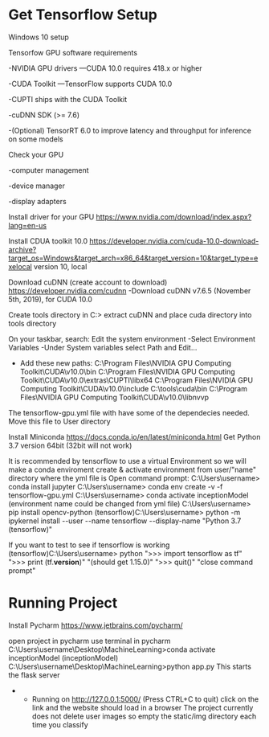 # Get Tensorflow Setup
Windows 10 setup

Tensorfow GPU software requirements

-NVIDIA GPU drivers —CUDA 10.0 requires 418.x or higher

-CUDA Toolkit —TensorFlow supports CUDA 10.0 

-CUPTI ships with the CUDA Toolkit

-cuDNN SDK (>= 7.6)

-(Optional) TensorRT 6.0 to improve latency and throughput for inference on some models

Check your GPU

-computer management

-device manager

-display adapters

Install driver for your GPU
https://www.nvidia.com/download/index.aspx?lang=en-us

Install CDUA toolkit 10.0
https://developer.nvidia.com/cuda-10.0-download-archive?target_os=Windows&target_arch=x86_64&target_version=10&target_type=exelocal
version 10, local

Download cuDNN (create account to download)
https://developer.nvidia.com/cudnn
-Download cuDNN v7.6.5 (November 5th, 2019), for CUDA 10.0

Create tools directory in C:\>
extract cuDNN and place cuda directory into tools directory

On your taskbar, search: Edit the system environment
-Select Environment Variables
-Under System variables select Path and Edit...
- Add these new paths:
	C:\Program Files\NVIDIA GPU Computing Toolkit\CUDA\v10.0\bin
	C:\Program Files\NVIDIA GPU Computing Toolkit\CUDA\v10.0\extras\CUPTI\libx64
	C:\Program Files\NVIDIA GPU Computing Toolkit\CUDA\v10.0\include
	C:\tools\cuda\bin
	C:\Program Files\NVIDIA GPU Computing Toolkit\CUDA\v10.0\libnvvp
  
The tensorflow-gpu.yml file with have some of the dependecies needed.
Move this file to User directory
  
Install Miniconda
https://docs.conda.io/en/latest/miniconda.html
Get Python 3.7 version 64bit (32bit will not work)

It is recommended by tensorflow to use a virtual Environment so we will make a conda enviroment
create & activate environment from user/"name" directory where the yml file is
Open command prompt:
C:\Users\username> conda install jupyter
C:\Users\username> conda env create -v -f tensorflow-gpu.yml
C:\Users\username> conda activate inceptionModel   (environment name could be changed from yml file)
C:\Users\username> pip install opencv-python
(tensorflow)C:\Users\username> python -m ipykernel install --user --name tensorflow --display-name "Python 3.7 (tensorflow)"
 
 If you want to test to see if tensorflow is working
(tensorflow)C:\Users\username> python
">>> import tensorflow as tf"
">>> print (tf.__version__)"
"(should get 1.15.0)"
">>> quit()"
"close command prompt"
 
# Running Project
Install Pycharm
https://www.jetbrains.com/pycharm/

open project in pycharm
use terminal in pycharm
C:\Users\username\Desktop\MachineLearning>conda activate inceptionModel
(inceptionModel) C:\Users\username\Desktop\MachineLearning>python app.py
This starts the flask server
-   * Running on http://127.0.0.1:5000/ (Press CTRL+C to quit)
click on the link and the website should load in a browser
The project currently does not delete user images so empty the  static/img directory each time you classify
